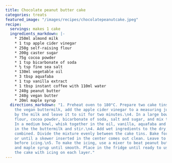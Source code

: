 ```yaml
---
title: Chocolate peanut butter cake
categories: treats
featured_image: "/images/recipes/chocolatepeanutcake.jpeg"
recipe:
  servings: makes 1 cake
  ingredients_markdown: |-
    * 250ml almond milk
    * 1 tsp apple cider vinegar
    * 250g self-raising flour
    * 200g caster sugar
    * 75g cocoa powder
    * 1 tsp bicarbonate of soda
    * ½ tsp fine sea salt
    * 130ml vegetable oil
    * 3 tbsp aquafaba
    * 1 tsp vanilla extract
    * 1 tbsp instant coffee with 110ml water
    * 240g peanut butter
    * 240g vegan butter
    * 20ml maple syrup
  directions_markdown: "1. Preheat oven to 180°C. Prepare two cake tins. \n2. To make
    the vegan buttermilk, add the apple cider vinegar to a measuring jug, followed
    by the milk and leave it to sit for two minutes.\n4. In a large bowl, add the
    flour, cocoa powder, bicarbonate of soda, salt and sugar, and mix thoroughly.\n3.
    In a medium bowl, whisk together in the oil, vanilla, aquafaba and coffee. Pour
    in the the buttermilk and stir.\n4. Add wet ingredients to the dry, and mix until
    combined. Divide the mixture evenly between the cake tins. Bake for 40-50 minutes,
    or until a skewer inserted in the center comes out clean. Leave to cool completely
    before icing.\n5. To make the icing, use a mixer to beat peanut butter, butter,
    and maple syrup until smooth. Place in the fridge until ready to use. Assemble
    the cake with icing on each layer."
---
```

